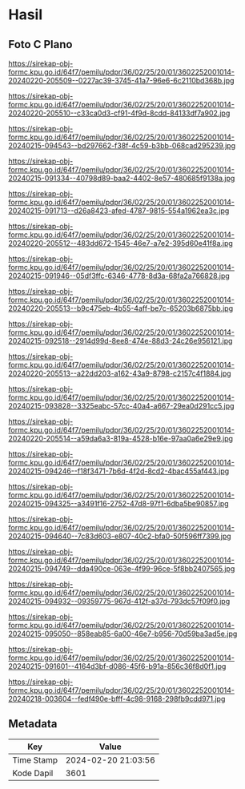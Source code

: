 # Hasil

## Foto C Plano

https://sirekap-obj-formc.kpu.go.id/64f7/pemilu/pdpr/36/02/25/20/01/3602252001014-20240220-205509--0227ac39-3745-41a7-96e6-6c2110bd368b.jpg

https://sirekap-obj-formc.kpu.go.id/64f7/pemilu/pdpr/36/02/25/20/01/3602252001014-20240220-205510--c33ca0d3-cf91-4f9d-8cdd-84133df7a902.jpg

https://sirekap-obj-formc.kpu.go.id/64f7/pemilu/pdpr/36/02/25/20/01/3602252001014-20240215-094543--bd297662-f38f-4c59-b3bb-068cad295239.jpg

https://sirekap-obj-formc.kpu.go.id/64f7/pemilu/pdpr/36/02/25/20/01/3602252001014-20240215-091334--40798d89-baa2-4402-8e57-480685f9138a.jpg

https://sirekap-obj-formc.kpu.go.id/64f7/pemilu/pdpr/36/02/25/20/01/3602252001014-20240215-091713--d26a8423-afed-4787-9815-554a1962ea3c.jpg

https://sirekap-obj-formc.kpu.go.id/64f7/pemilu/pdpr/36/02/25/20/01/3602252001014-20240220-205512--483dd672-1545-46e7-a7e2-395d60e41f8a.jpg

https://sirekap-obj-formc.kpu.go.id/64f7/pemilu/pdpr/36/02/25/20/01/3602252001014-20240215-091946--05df3ffc-6346-4778-8d3a-68fa2a766828.jpg

https://sirekap-obj-formc.kpu.go.id/64f7/pemilu/pdpr/36/02/25/20/01/3602252001014-20240220-205513--b9c475eb-4b55-4aff-be7c-65203b6875bb.jpg

https://sirekap-obj-formc.kpu.go.id/64f7/pemilu/pdpr/36/02/25/20/01/3602252001014-20240215-092518--2914d99d-8ee8-474e-88d3-24c26e956121.jpg

https://sirekap-obj-formc.kpu.go.id/64f7/pemilu/pdpr/36/02/25/20/01/3602252001014-20240220-205513--a22dd203-a162-43a9-8798-c2157c4f1884.jpg

https://sirekap-obj-formc.kpu.go.id/64f7/pemilu/pdpr/36/02/25/20/01/3602252001014-20240215-093828--3325eabc-57cc-40a4-a667-29ea0d291cc5.jpg

https://sirekap-obj-formc.kpu.go.id/64f7/pemilu/pdpr/36/02/25/20/01/3602252001014-20240220-205514--a59da6a3-819a-4528-b16e-97aa0a6e29e9.jpg

https://sirekap-obj-formc.kpu.go.id/64f7/pemilu/pdpr/36/02/25/20/01/3602252001014-20240215-094246--f18f3471-7b6d-4f2d-8cd2-4bac455af443.jpg

https://sirekap-obj-formc.kpu.go.id/64f7/pemilu/pdpr/36/02/25/20/01/3602252001014-20240215-094325--a3491f16-2752-47d8-97f1-6dba5be90857.jpg

https://sirekap-obj-formc.kpu.go.id/64f7/pemilu/pdpr/36/02/25/20/01/3602252001014-20240215-094640--7c83d603-e807-40c2-bfa0-50f596ff7399.jpg

https://sirekap-obj-formc.kpu.go.id/64f7/pemilu/pdpr/36/02/25/20/01/3602252001014-20240215-094749--dda490ce-063e-4f99-96ce-5f8bb2407565.jpg

https://sirekap-obj-formc.kpu.go.id/64f7/pemilu/pdpr/36/02/25/20/01/3602252001014-20240215-094932--09359775-967d-412f-a37d-793dc57f09f0.jpg

https://sirekap-obj-formc.kpu.go.id/64f7/pemilu/pdpr/36/02/25/20/01/3602252001014-20240215-095050--858eab85-6a00-46e7-b956-70d59ba3ad5e.jpg

https://sirekap-obj-formc.kpu.go.id/64f7/pemilu/pdpr/36/02/25/20/01/3602252001014-20240215-091601--4164d3bf-d086-45f6-b91a-856c36f8d0f1.jpg

https://sirekap-obj-formc.kpu.go.id/64f7/pemilu/pdpr/36/02/25/20/01/3602252001014-20240218-003604--fedf490e-bfff-4c98-9168-298fb9cdd971.jpg


## Metadata

| Key        | Value               |
| ---------- | ------------------- |
| Time Stamp | 2024-02-20 21:03:56 |
| Kode Dapil | 3601                |



